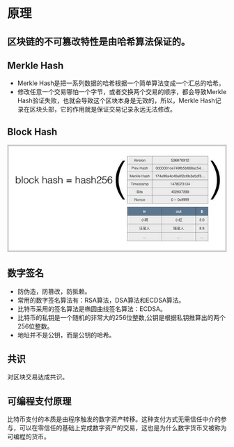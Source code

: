 # 原理

## 区块链的不可篡改特性是由哈希算法保证的。

## Merkle Hash
- Merkle Hash是把一系列数据的哈希根据一个简单算法变成一个汇总的哈希。
- 修改任意一个交易哪怕一个字节，或者交换两个交易的顺序，都会导致Merkle Hash验证失败，也就会导致这个区块本身是无效的，所以，Merkle Hash记录在区块头部，它的作用就是保证交易记录永远无法修改。

## Block Hash

![区块hash](./images/block-hash.jpg)

## 数字签名
- 防伪造，防篡改，防抵赖。
- 常用的数字签名算法有：RSA算法，DSA算法和ECDSA算法。
- 比特币采用的签名算法是椭圆曲线签名算法：ECDSA。
- 比特币的私钥是一个随机的非常大的256位整数,公钥是根据私钥推算出的两个256位整数。
- 地址并不是公钥，而是公钥的哈希。

## 共识
对区块交易达成共识。

## 可编程支付原理
比特币支付的本质是由程序触发的数字资产转移。这种支付方式无需信任中介的参与，可以在零信任的基础上完成数字资产的交易，这也是为什么数字货币又被称为可编程的货币。

